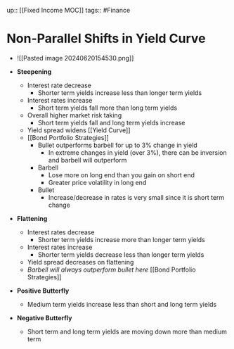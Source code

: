 up:: [[Fixed Income MOC]]
tags:: #Finance
# Non-Parallel Shifts in Yield Curve
- ![[Pasted image 20240620154530.png]]
- **Steepening**
	- Interest rate decrease
		- Shorter term yields increase less than longer term yields
	- Interest rates increase
		- Short term yields fall more than long term yields
	- Overall higher market risk taking
		- Short term yields fall and long term yields increase
	- Yield spread widens [[Yield Curve]]
	- [[Bond Portfolio Strategies]]
		- Bullet outperforms barbell for up to 3% change in yield
			- In extreme changes in yield (over 3%), there can be inversion and barbell will outperform
		- Barbell
			- Lose more on long end than you gain on short end
			- Greater price volatility in long end
		- Bullet
			- Increase/decrease in rates is very small since it is short term change
			
- **Flattening**
	- Interest rates decrease
		- Shorter term yields increase more than longer term yields
	- Interest rates increase
		- Shorter term yields decrease less than longer term yields
	- Yield spread decreases on flattening 
	- *Barbell will always outperform bullet here* [[Bond Portfolio Strategies]]
	
- **Positive Butterfly**
	- Medium term yields increase less than short and long term yields
	
- **Negative Butterfly**
	- Short term and long term yields are moving down more than medium term
